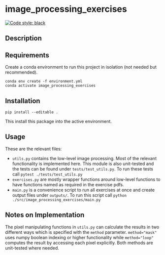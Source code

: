 # image_processing_exercises


[![Code style: black](https://img.shields.io/badge/code%20style-black-000000.svg)](https://github.com/psf/black)


## Description


## Requirements
Create a conda environment to run this project in isolation (not needed but recommended).
```[bash]
conda env create -f environment.yml
conda activate image_processing_exercises 
```

## Installation
```[bash]
pip install --editable .
```
This install this package into the active environment.

## Usage
These are the relevant files:
* `utils.py` contains the low-level image processing. Most of the relevant functionality is implemented here. This module is also unit-tested and the tests can be found under `tests/test_utils.py`. To run these tests call `pytest ./tests/test_utils.py`
* `exercises.py` are mostly wrapper functions around low-level functions to have functions named as required in the exercise pdfs.
* `main.py` is a convenience script to run all exercises at once and create output files under `outputs/`. To run this script call `python ./src/image_processing_exercises/main.py`

## Notes on Implementation
The pixel manipulating functions in `utils.py` can calculate the results in two different ways which is specified with the `method` parameter. `method="mask"` uses numpy boolean indexing or higher functionality while `method="loop"` computes the result by accessing each pixel explicitly. Both methods are unit-tested where needed.